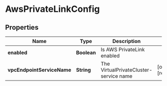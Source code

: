 

# AwsPrivateLinkConfig


## Properties

| Name | Type | Description | Notes |
|------------ | ------------- | ------------- | -------------|
|**enabled** | **Boolean** | Is AWS PrivateLink enabled |  |
|**vpcEndpointServiceName** | **String** | The VirtualPrivateCluster-service name |  [optional] [readonly] |



